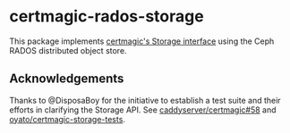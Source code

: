 # certmagic-rados-storage

This package implements [certmagic's Storage
interface](https://pkg.go.dev/github.com/caddyserver/certmagic#Storage) using
the Ceph RADOS distributed object store.

## Acknowledgements

Thanks to @DisposaBoy for the initiative to establish a test suite and their
efforts in clarifying the Storage API. See
[caddyserver/certmagic#58](https://github.com/caddyserver/certmagic/issues/58)
and
[oyato/certmagic-storage-tests](https://github.com/oyato/certmagic-storage-tests).
